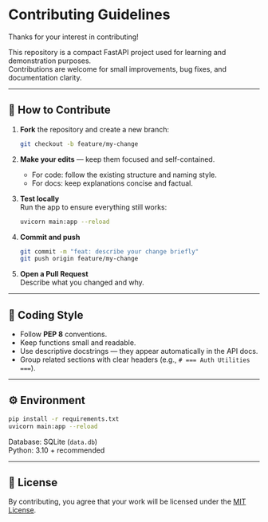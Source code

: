 # Contributing Guidelines

Thanks for your interest in contributing!

This repository is a compact FastAPI project used for learning and demonstration purposes.  
Contributions are welcome for small improvements, bug fixes, and documentation clarity.

---

## 🧩 How to Contribute

1. **Fork** the repository and create a new branch:
   ```bash
   git checkout -b feature/my-change
   ```

2. **Make your edits** — keep them focused and self-contained.  
   - For code: follow the existing structure and naming style.  
   - For docs: keep explanations concise and factual.

3. **Test locally**  
   Run the app to ensure everything still works:
   ```bash
   uvicorn main:app --reload
   ```

4. **Commit and push**
   ```bash
   git commit -m "feat: describe your change briefly"
   git push origin feature/my-change
   ```

5. **Open a Pull Request**  
   Describe what you changed and why.

---

## 🧱 Coding Style

- Follow **PEP 8** conventions.  
- Keep functions small and readable.  
- Use descriptive docstrings — they appear automatically in the API docs.  
- Group related sections with clear headers (e.g., `# === Auth Utilities ===`).

---

## ⚙️ Environment

```bash
pip install -r requirements.txt
uvicorn main:app --reload
```

Database: SQLite (`data.db`)  
Python: 3.10 + recommended

---

## 📄 License

By contributing, you agree that your work will be licensed under the [MIT License](LICENSE).
